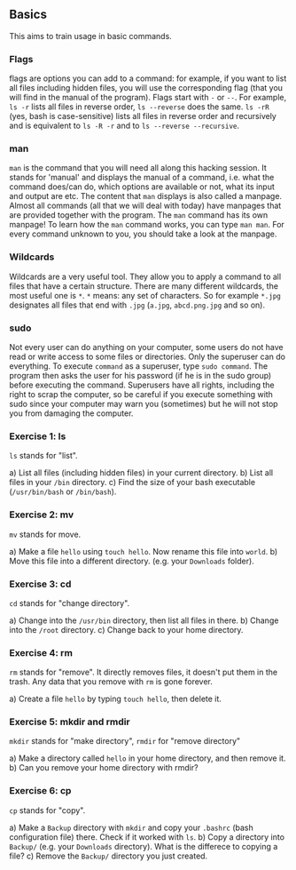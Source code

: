 ## Basics
This aims to train usage in basic commands.

### Flags

flags are options you can add to a command: for example, if you want to list all files including hidden files, you will use the corresponding flag (that you will find in the manual of the program). Flags start with `-` or `--`. For example, `ls -r` lists all files in reverse order, `ls --reverse` does the same. `ls -rR` (yes, bash is case-sensitive) lists all files in reverse order and recursively and is equivalent to `ls -R -r` and to `ls --reverse --recursive`. 

### man

`man` is the command that you will need all along this hacking session. It stands for 'manual' and displays the manual of a command, i.e. what the command does/can do, which options are available or not, what its input and output are etc. The content that `man` displays is also called a manpage.
Almost all commands (all that we will deal with today) have manpages that are provided together with the program. 
The `man` command has its own manpage! To learn how the `man` command works, you can type `man man`.
For every command unknown to you, you should take a look at the manpage.

### Wildcards

Wildcards are a very useful tool. They allow you to apply a command to all files that have a certain structure. There are many different wildcards, the most useful one is `*`. `*` means: any set of characters. So for example `*.jpg` designates all files that end with `.jpg` (`a.jpg`, `abcd.png.jpg` and so on). 

### sudo

Not every user can do anything on your computer, some users do not have read or write access to some files or directories. Only the superuser can do everything. To execute `command` as a superuser, type `sudo command`. The program then asks the user for his password (if he is in the sudo group) before executing the command. Superusers have all rights, including the right to scrap the computer, so be careful if you execute something with sudo since your computer may warn you (sometimes) but he will not stop you from damaging the computer. 

### Exercise 1: ls

`ls` stands for "list".

a) List all files (including hidden files) in your current directory.
b) List all files in your `/bin` directory.
c) Find the size of your bash executable (`/usr/bin/bash` or `/bin/bash`).

### Exercise 2: mv

`mv` stands for move.

a) Make a file `hello` using `touch hello`. Now rename this file into `world`.
b) Move this file into a different directory. (e.g. your `Downloads` folder).

### Exercise 3: cd

`cd` stands for "change directory".

a) Change into the `/usr/bin` directory, then list all files in there.
b) Change into the `/root` directory.
c) Change back to your home directory.

### Exercise 4: rm

`rm` stands for "remove". It directly removes files, it doesn't put them in the trash. Any data that you remove with `rm` is gone forever.

a) Create a file `hello` by typing `touch hello`, then delete it.

### Exercise 5: mkdir and rmdir

`mkdir` stands for "make directory", `rmdir` for "remove directory"

a) Make a directory called `hello` in your home directory, and then remove it.
b) Can you remove your home directory with rmdir?

### Exercise 6: cp

`cp` stands for "copy".

a) Make a `Backup` directory with `mkdir` and copy your `.bashrc` (bash configuration file) there. Check if it worked with `ls`.
b) Copy a directory into `Backup/` (e.g. your `Downloads` directory). What is the differece to copying a file?
c) Remove the `Backup/` directory you just created.

